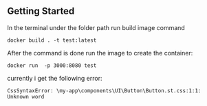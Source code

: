 ## Getting Started

In the terminal under the folder path run build image command

```
docker build . -t test:latest
```

After the command is done run the image to create the container:
```
docker run  -p 3000:8080 test
```


currently i get the following error:


`CssSyntaxError: \my-app\components\UI\Button\Button.st.css:1:1: Unknown word`



